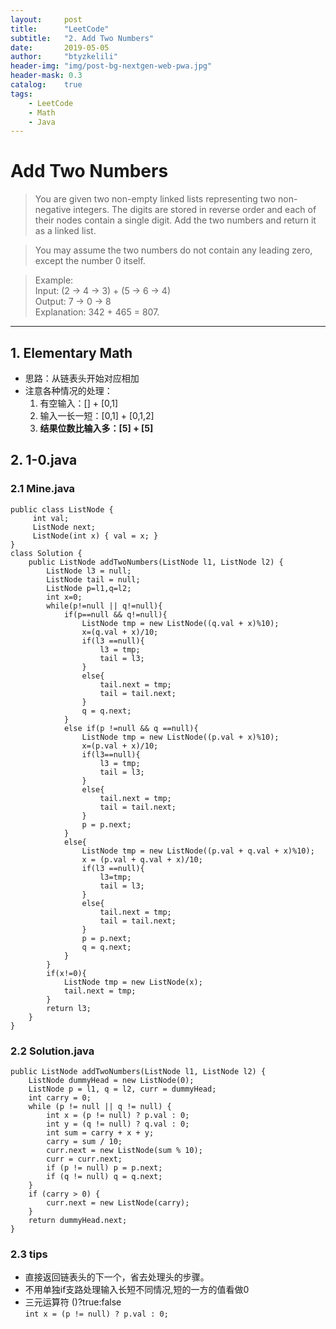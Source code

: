 ```yaml
---
layout:     post
title:      "LeetCode"
subtitle:   "2. Add Two Numbers"
date:       2019-05-05
author:     "btyzkelili"
header-img: "img/post-bg-nextgen-web-pwa.jpg"
header-mask: 0.3
catalog:    true
tags:
    - LeetCode
    - Math
    - Java
---  
```

# Add Two Numbers  
>You are given two non-empty linked lists representing two non-negative integers. The digits are stored in reverse order and each of their nodes contain a single digit. Add the two numbers and return it as a linked list.  

>You may assume the two numbers do not contain any leading zero, except the number 0 itself. 

>Example:  
>Input: (2 -> 4 -> 3) + (5 -> 6 -> 4)  
>Output: 7 -> 0 -> 8  
>Explanation: 342 + 465 = 807.  

---
## 1. Elementary Math
* 思路：从链表头开始对应相加
* 注意各种情况的处理：
	1. 有空输入：[] + [0,1]
	2. 输入一长一短：[0,1] + [0,1,2]
	3. **结果位数比输入多：[5] + [5]**

## 2. 1-0.java

### 2.1 Mine.java 
```
public class ListNode {
     int val;
     ListNode next;
     ListNode(int x) { val = x; }
}
class Solution {
    public ListNode addTwoNumbers(ListNode l1, ListNode l2) {
        ListNode l3 = null;
        ListNode tail = null;
        ListNode p=l1,q=l2;
        int x=0;
        while(p!=null || q!=null){
            if(p==null && q!=null){
                ListNode tmp = new ListNode((q.val + x)%10);
                x=(q.val + x)/10;
                if(l3 ==null){
                    l3 = tmp;
                    tail = l3;
                }
                else{
                    tail.next = tmp;
                    tail = tail.next;
                }
                q = q.next;
            }
            else if(p !=null && q ==null){
                ListNode tmp = new ListNode((p.val + x)%10);
                x=(p.val + x)/10;
                if(l3==null){
                    l3 = tmp;
                    tail = l3;
                }
                else{
                    tail.next = tmp;
                    tail = tail.next;
                }
                p = p.next;
            }
            else{
                ListNode tmp = new ListNode((p.val + q.val + x)%10);
                x = (p.val + q.val + x)/10;
                if(l3 ==null){
                    l3=tmp;
                    tail = l3;
                }
                else{
                    tail.next = tmp;
                    tail = tail.next;
                }
                p = p.next;
                q = q.next;
            }
        }
        if(x!=0){
            ListNode tmp = new ListNode(x);
            tail.next = tmp;
        }    
        return l3;
    }
}
```

### 2.2 Solution.java

```
public ListNode addTwoNumbers(ListNode l1, ListNode l2) {
    ListNode dummyHead = new ListNode(0);
    ListNode p = l1, q = l2, curr = dummyHead;
    int carry = 0;
    while (p != null || q != null) {
        int x = (p != null) ? p.val : 0;
        int y = (q != null) ? q.val : 0;
        int sum = carry + x + y;
        carry = sum / 10;
        curr.next = new ListNode(sum % 10);
        curr = curr.next;
        if (p != null) p = p.next;
        if (q != null) q = q.next;
    }
    if (carry > 0) {
        curr.next = new ListNode(carry);
    }
    return dummyHead.next;
}
```

### 2.3 tips
* 直接返回链表头的下一个，省去处理头的步骤。
* 不用单独if支路处理输入长短不同情况,短的一方的值看做0
* 三元运算符 ()?true:false  
	`int x = (p != null) ? p.val : 0;`
